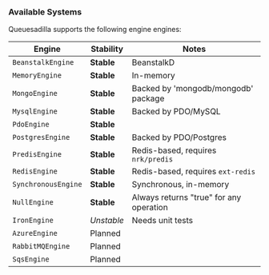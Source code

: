 ### Available Systems

Queuesadilla supports the following engine engines:

| Engine              | Stability   | Notes                                   |
|---------------------|-------------|-----------------------------------------|
| `BeanstalkEngine`   | **Stable**  | BeanstalkD                              |
| `MemoryEngine`      | **Stable**  | In-memory                               |
| `MongoEngine`       | **Stable**  | Backed by 'mongodb/mongodb' package     |
| `MysqlEngine`       | **Stable**  | Backed by PDO/MySQL                     |
| `PdoEngine`         | **Stable**  |                                         |
| `PostgresEngine`    | **Stable**  | Backed by PDO/Postgres                  |
| `PredisEngine`      | **Stable**  | Redis-based, requires `nrk/predis`      |
| `RedisEngine`       | **Stable**  | Redis-based, requires `ext-redis`       |
| `SynchronousEngine` | **Stable**  | Synchronous, in-memory                  |
| `NullEngine`        | **Stable**  | Always returns "true" for any operation |
| `IronEngine`        | *Unstable*  | Needs unit tests                        |
| `AzureEngine`       | Planned     |                                         |
| `RabbitMQEngine`    | Planned     |                                         |
| `SqsEngine`         | Planned     |                                         |
